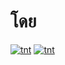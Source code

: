 #  โดย
[![tnt](https://avatars.githubusercontent.com/u/154805290?s=200&v=4)](https://github.com/https-tntlthl-tk)
 [![tnt](https://avatars.githubusercontent.com/u/132759560?v=4)](https://github.com/tnt6213274o6923)
